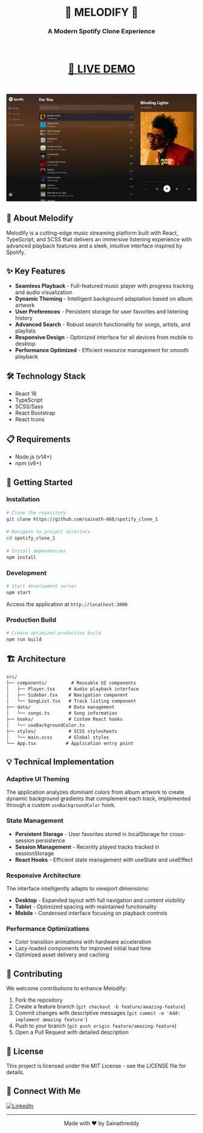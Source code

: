 <div align="center">

# 🎵 MELODIFY 🎵

### A Modern Spotify Clone Experience

<br>

# [🔴 LIVE DEMO](https://spotify-clone-1-sai.vercel.app/)

<br>

![Melodify Preview](./public/assets/images/image.png)

</div>

## 🚀 About Melodify

Melodify is a cutting-edge music streaming platform built with React, TypeScript, and SCSS that delivers an immersive listening experience with advanced playback features and a sleek, intuitive interface inspired by Spotify.

## ✨ Key Features

- **Seamless Playback** - Full-featured music player with progress tracking and audio visualization
- **Dynamic Theming** - Intelligent background adaptation based on album artwork 
- **User Preferences** - Persistent storage for user favorites and listening history
- **Advanced Search** - Robust search functionality for songs, artists, and playlists
- **Responsive Design** - Optimized interface for all devices from mobile to desktop
- **Performance Optimized** - Efficient resource management for smooth playback

## 🛠️ Technology Stack

- React 18
- TypeScript
- SCSS/Sass
- React Bootstrap
- React Icons

## 📋 Requirements

- Node.js (v14+)
- npm (v6+)

## 🏁 Getting Started

### Installation

```bash
# Clone the repository
git clone https://github.com/sainath-666/spotify_clone_1

# Navigate to project directory
cd spotify_clone_1

# Install dependencies
npm install
```

### Development

```bash
# Start development server
npm start
```

Access the application at `http://localhost:3000`

### Production Build

```bash
# Create optimized production build
npm run build
```

## 🏗️ Architecture

```
src/
├── components/         # Reusable UI components
│   ├── Player.tsx     # Audio playback interface
│   ├── Sidebar.tsx    # Navigation component
│   └── SongList.tsx   # Track listing component
├── data/              # Data management
│   └── songs.ts       # Song information
├── hooks/             # Custom React hooks
│   └── useBackgroundColor.ts
├── styles/            # SCSS stylesheets
│   └── main.scss      # Global styles
└── App.tsx           # Application entry point
```

## 💡 Technical Implementation

### Adaptive UI Theming

The application analyzes dominant colors from album artwork to create dynamic background gradients that complement each track, implemented through a custom `useBackgroundColor` hook.

### State Management

- **Persistent Storage** - User favorites stored in localStorage for cross-session persistence
- **Session Management** - Recently played tracks tracked in sessionStorage
- **React Hooks** - Efficient state management with useState and useEffect

### Responsive Architecture

The interface intelligently adapts to viewport dimensions:

- **Desktop** - Expanded layout with full navigation and content visibility
- **Tablet** - Optimized spacing with maintained functionality
- **Mobile** - Condensed interface focusing on playback controls

### Performance Optimizations

- Color transition animations with hardware acceleration
- Lazy-loaded components for improved initial load time
- Optimized asset delivery and caching
  

## 🤝 Contributing

We welcome contributions to enhance Melodify:

1. Fork the repository
2. Create a feature branch (`git checkout -b feature/amazing-feature`)
3. Commit changes with descriptive messages (`git commit -m 'Add: implement amazing feature'`)
4. Push to your branch (`git push origin feature/amazing-feature`)
5. Open a Pull Request with detailed description

## 📄 License

This project is licensed under the MIT License - see the LICENSE file for details.

## 📱 Connect With Me

[![LinkedIn](https://img.shields.io/badge/LinkedIn-0077B5?style=for-the-badge&logo=linkedin&logoColor=white)](https://www.linkedin.com/in/sainath666)

---

<div align="center">
  <p>Made with ❤️ by Sainathreddy</p>
</div>
